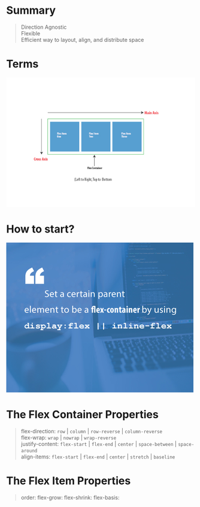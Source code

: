 # Summary
> Direction Agnostic  
> Flexible  
> Efficient way to layout, align, and distribute space


# Terms
![](images/terms.jpg)  


# How to start?
![](images/start.jpg)


# The Flex Container Properties
> flex-direction: `row` | `column` | `row-reverse` | `column-reverse`  
> flex-wrap: `wrap` | `nowrap` | `wrap-reverse`  
> justify-content: `flex-start` | `flex-end` | `center` | `space-between` | `space-around`  
> align-items: `flex-start` | `flex-end` | `center` | `stretch` | `baseline`  


# The Flex Item Properties
> order: <number> 
> flex-grow: <number> 
> flex-shrink: <number> 
> flex-basis: <width> 





























